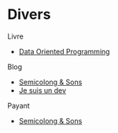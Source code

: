 # Divers

Livre

- [Data Oriented Programming](https://blog.klipse.tech/data-oriented-programming-book.html)

Blog

- [Semicolong & Sons](https://www.semicolonandsons.com/code_diary)
- [Je suis un dev](https://www.jesuisundev.com/)

Payant

- [Semicolong & Sons](https://www.semicolonandsons.com/)
